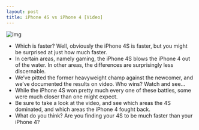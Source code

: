 ```yaml
---
layout: post
title: iPhone 4S vs iPhone 4 [Video]
---
```

![img](http://media.idownloadblog.com/wp-content/uploads/2011/10/iphone-4s-vs-iPhone-4.png)
* Which is faster? Well, obviously the iPhone 4S is faster, but you might be surprised at just how much faster.
* In certain areas, namely gaming, the iPhone 4S blows the iPhone 4 out of the water. In other areas, the differences are surprisingly less discernable.
* We’ve pitted the former heavyweight champ against the newcomer, and we’ve documented the results on video. Who wins? Watch and see…
* While the iPhone 4S won pretty much every one of these battles, some were much closer than one might expect.
* Be sure to take a look at the video, and see which areas the 4S dominated, and which areas the iPhone 4 fought back.
* What do you think? Are you finding your 4S to be much faster than your iPhone 4?

